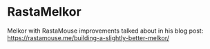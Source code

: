 # RastaMelkor

Melkor with RastaMouse improvements talked about in his blog post:
https://rastamouse.me/building-a-slightly-better-melkor/
